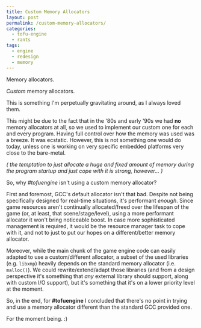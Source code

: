 ```yaml
---
title: Custom Memory Allocators
layout: post
permalink: /custom-memory-allocators/
categories:
  - tofu-engine
  - rants
tags:
  - engine
  - redesign
  - memory
---
```

Memory allocators.

*Custom* memory allocators.

This is something I'm perpetually gravitating around, as I always loved them.

This might be due to the fact that in the '80s and early '90s we had **no** memory allocators at all, so we used to implement our custom one for each and every program. Having full control over how the memory was used was a breeze. It was ecstatic. However, this is not something one would do today, unless one is working on very specific embedded platforms very close to the bare-metal.

*( the temptation to just allocate a *huge* and *fixed* amount of memory during the program startup and just cope with it is strong, however... )*

So, why *#tofuengine* isn't using a custom memory allocator?

First and foremost, GCC's default allocator isn't that bad. Despite not being specifically designed for real-time situations, it's performant *enough*. Since game resources aren't continually allocated/freed over the lifespan of the game (or, at least, that scene/stage/level), using a more performant allocator it won't bring noticeable boost. In case more sophisticated management is required, it would be the resource manager task to cope with it, and not to just to put our hopes on a different/better memory allocator.

Moreover, while the main chunk of the game engine code can easily adapted to use a custom/different allocator, a subset of the used libraries (e.g. `libxmp`) heavily depends on the standard memory allocator (i.e.  `malloc()`). We could rewrite/extend/adapt those libraries (and from a design perspective it's something that *any* external library should support, along with custom I/O support), but it's something that it's on a lower priority level at the moment.

So, in the end, for **#tofuengine** I concluded that there's no point in trying and use a memory allocator different than the standard GCC provided one.

For the moment being. :)
